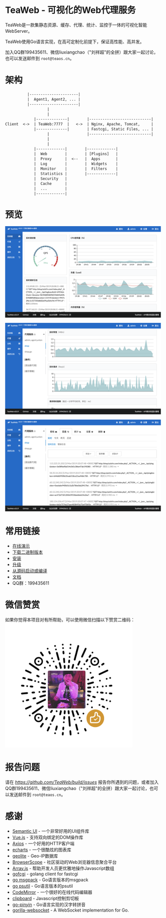 # TeaWeb - 可视化的Web代理服务
TeaWeb是一款集静态资源、缓存、代理、统计、监控于一体的可视化智能WebServer。

TeaWeb使用Go语言实现，在高可定制化前提下，保证高性能、高并发。

加入QQ群199435611、微信liuxiangchao（"刘祥超"的全拼）跟大家一起讨论，也可以发送邮件到 `root@teaos.cn`。

# 架构 
~~~
		  |----------------------|
		  |  Agent1, Agent2, ... |
		  |----------------------|
			       |
				   |
             |--------------|        |----------------------------| 
Client  <->  | TeaWeb:7777  |   <->  | Nginx, Apache, Tomcat,     |
             |--------------|        | Fastcgi, Static Files, ... |
                   |                 |----------------------------|
                   |
                   |
             |-------------|        |-------------|
             |  Web        |        | [Plugins]   | 
             |  Proxy      |  <--   |  Apps       |
             |  Log        |        |  Widgets    |
             |  Monitor    |        |  Filters    |
             |  Statistics |        |-------------|
             |  Security   |
             |  Cache      |
             |  ...        |
             |-------------|
~~~

# 预览
![预览](./docs/screenshots/screen-shot-1.png)

![预览](./docs/screenshots/screen-shot-2.png)

![预览](./docs/screenshots/screen-shot-3.png)

# 常用链接
* [在线演示](http://teaos.cn:7777/)
* [下载二进制版本](http://teaos.cn/download)
* [安装](http://teaos.cn/doc/main/Install.md)
* [升级](http://teaos.cn/doc/main/Upgrade.md)
* [从源码启动或编译](http://teaos.cn/doc/main/Build.md)
* [文档](http://teaos.cn/doc)
* QQ群：199435611

# 微信赞赏
如果你觉得本项目对有所帮助，可以使用微信扫描以下赞赏二维码：
![wechat-like](docs/donate/wechat-like.png)

# 报告问题
请在 *https://github.com/TeaWeb/build/issues* 报告你所遇到的问题，或者加入QQ群199435611、微信liuxiangchao（"刘祥超"的全拼）跟大家一起讨论，也可以发送邮件到 `root@teaos.cn`。

# 感谢
* [Semantic UI](https://semantic-ui.com) - 一个非常好用的UI组件库
* [Vue.js](https://cn.vuejs.org/) - 支持双向绑定的DOM操作库
* [Axios](https://github.com/axios/axios) - 一个好用的HTTP客户端
* [echarts](http://echarts.baidu.com/) - 一个很酷炫的图表库
* [geolite](https://dev.maxmind.com/geoip/legacy/geolite/) - Geo-IP数据库
* [BrowserScope](http://www.browserscope.org/) - 社区驱动的Web浏览器信息聚合平台
* [Array.js](https://github.com/iwind/Array.js) - 帮助开发人员更优雅地操作Javascript数组
* [gofcgi](https://github.com/iwind/gofcgi) - golang client for fastcgi
* [go msgpack](https://github.com/vmihailenco/msgpack) - Go语言版本的msgpack
* [go psutil](https://github.com/shirou/gopsutil) - Go语言版本的psutil
* [CodeMirror](https://codemirror.net/) - 一个很好的在线代码编辑器
* [clipboard](https://github.com/zenorocha/clipboard.js) - Javascript控制剪切板
* [go-pinyin](https://github.com/mozillazg/go-pinyin) - Go语言实现的汉字转拼音
* [gorilla-websocket](https://github.com/gorilla/websocket) - A WebSocket implementation for Go.
